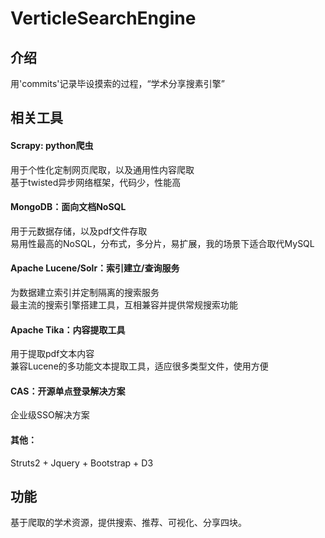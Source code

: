 VerticleSearchEngine
====================
## 介绍
用'commits'记录毕设摸索的过程，“学术分享搜素引擎”

## 相关工具
#### Scrapy: python爬虫
用于个性化定制网页爬取，以及通用性内容爬取 <br />
基于twisted异步网络框架，代码少，性能高 <br />

#### MongoDB：面向文档NoSQL
用于元数据存储，以及pdf文件存取 <br />
易用性最高的NoSQL，分布式，多分片，易扩展，我的场景下适合取代MySQL <br />

#### Apache Lucene/Solr：索引建立/查询服务
为数据建立索引并定制隔离的搜索服务 <br />
最主流的搜索引擎搭建工具，互相兼容并提供常规搜索功能 <br />

#### Apache Tika：内容提取工具
用于提取pdf文本内容 <br />
兼容Lucene的多功能文本提取工具，适应很多类型文件，使用方便 <br />

#### CAS：开源单点登录解决方案
企业级SSO解决方案<br />

#### 其他：
Struts2 + Jquery + Bootstrap + D3 <br />

## 功能
基于爬取的学术资源，提供搜索、推荐、可视化、分享四块。


